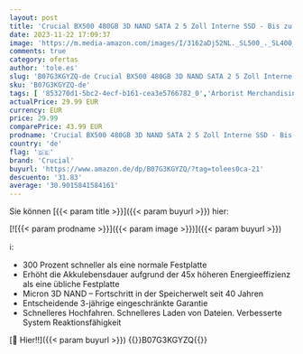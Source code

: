 ```yaml
---
layout: post
title: 'Crucial BX500 480GB 3D NAND SATA 2 5 Zoll Interne SSD - Bis zu 540MB/s - CT480BX500SSD1'
date: 2023-11-22 17:09:37
image: 'https://m.media-amazon.com/images/I/3162aDj52NL._SL500_._SL400_.jpg'
comments: true
category: ofertas
author: 'tole.es'
slug: 'B07G3KGYZQ-de Crucial BX500 480GB 3D NAND SATA 2 5 Zoll Interne SSD -...'
sku: 'B07G3KGYZQ-de'
tags: [ '853270d1-5bc2-4ecf-b161-cea3e5766782_0','Arborist Merchandising Root','Computer & Zubehör','Computer & Zubehör: Produkte mit Umwelt-Label','Custom Stores','Datenspeicher','Interne SSD','Interne Solid State Drives','Interner Speicher','Komponenten','PC-Gaming','Self Service','Special Features Stores','a4cbee59-f823-40fe-831a-7de64f655f6f_0','a4cbee59-f823-40fe-831a-7de64f655f6f_1301','crucial','🇩🇪', ]
actualPrice: 29.99 EUR
currency: EUR
price: 29.99
comparePrice: 43.99 EUR
prodname: 'Crucial BX500 480GB 3D NAND SATA 2 5 Zoll Interne SSD - Bis zu 540MB/s - CT480BX500SSD1'
country: 'de'
flag: '🇩🇪'
brand: 'Crucial'
buyurl: 'https://www.amazon.de/dp/B07G3KGYZQ/?tag=tolees0ca-21'
descuento: '31.83'
average: '30.9015841584161'
---
```


Sie können [{{< param title >}}]({{< param buyurl >}}) hier:

[![{{< param prodname >}}]({{< param image >}})]({{< param buyurl >}})

ℹ️:

- 300 Prozent schneller als eine normale Festplatte
- Erhöht die Akkulebensdauer aufgrund der 45x höheren Energieeffizienz als eine übliche Festplatte
- Micron 3D NAND – Fortschritt in der Speicherwelt seit 40 Jahren
- Entscheidende 3-jährige eingeschränkte Garantie
- Schnelleres Hochfahren. Schnelleres Laden von Dateien. Verbesserte System Reaktionsfähigkeit

[🛒 Hier!!]({{< param buyurl >}})
{{<world>}}B07G3KGYZQ{{</world>}}
